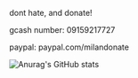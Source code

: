 dont hate, and donate!

gcash number: 09159217727

paypal: paypal.com/milandonate

<!---
Atsukiri/Atsukiri is a ✨ special ✨ repository because its `README.md` (this file) appears on your GitHub profile.
You can click the Preview link to take a look at your changes.
--->

![Anurag's GitHub stats](https://github-readme-stats.vercel.app/api?username=atsukiri&show_icons=true&theme=transparent)
